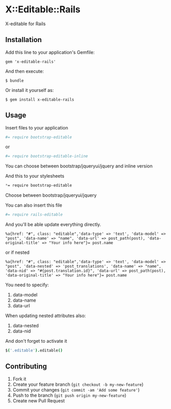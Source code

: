 # X::Editable::Rails

X-editable for Rails

## Installation

Add this line to your application's Gemfile:

    gem 'x-editable-rails'

And then execute:

    $ bundle

Or install it yourself as:

    $ gem install x-editable-rails

## Usage

Insert files to your application

```coffee
#= require bootstrap-editable
```
or
```coffee
#= require bootstrap-editable-inline
```

You can choose between bootstrap/jqueryui/jquery and inline version

And this to your stylesheets

```scss
*= require bootstrap-editable
```

Choose between bootstrap/jqueryui/jquery

You can also insert this file
```coffee
#= require rails-editable
```
And you'll be able update everything directly.
```haml
%a{href: "#", class: "editable",'data-type' => 'text', 'data-model' => "post", 'data-name' => "name", 'data-url' => post_path(post), 'data-original-title' => "Your info here"}= post.name
```
or if nested
```haml
%a{href: "#", class: "editable",'data-type' => 'text', 'data-model' => "post", 'data-nested' => 'post_translations', 'data-name' => "name", 'data-nid' => "#{post.translation.id}", 'data-url' => post_path(post), 'data-original-title' => "Your info here"}= post.name
```

You need to specify:
1. data-model
2. data-name
3. data-url

When updating nested attributes also:
1. data-nested
2. data-nid

And don't forget to activate it
```coffee
$('.editable').editable()
```

## Contributing

1. Fork it
2. Create your feature branch (`git checkout -b my-new-feature`)
3. Commit your changes (`git commit -am 'Add some feature'`)
4. Push to the branch (`git push origin my-new-feature`)
5. Create new Pull Request
